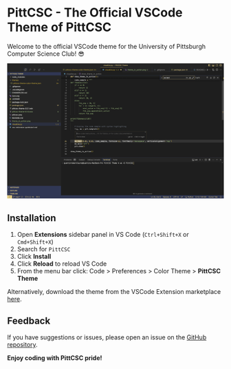 # PittCSC - The Official VSCode Theme of PittCSC

Welcome to the official VSCode theme for the University of Pittsburgh Computer Science Club! 😎

![PittCSC Theme in Action](theme_in_action.png)

## Installation

1. Open **Extensions** sidebar panel in VS Code (`Ctrl+Shift+X` or `Cmd+Shift+X`)
2. Search for `PittCSC`
3. Click **Install**
4. Click **Reload** to reload VS Code
5. From the menu bar click: Code > Preferences > Color Theme > **PittCSC Theme**

Alternatively, download the theme from the VSCode Extension marketplace [here](https://marketplace.visualstudio.com/items?itemName=QuentinRomeroLauro.pittcsc-theme).


## Feedback

If you have suggestions or issues, please open an issue on the [GitHub repository](https://github.com/QuentinRomeroLauro/PittCSC-VSCode-Theme).

**Enjoy coding with PittCSC pride!** 